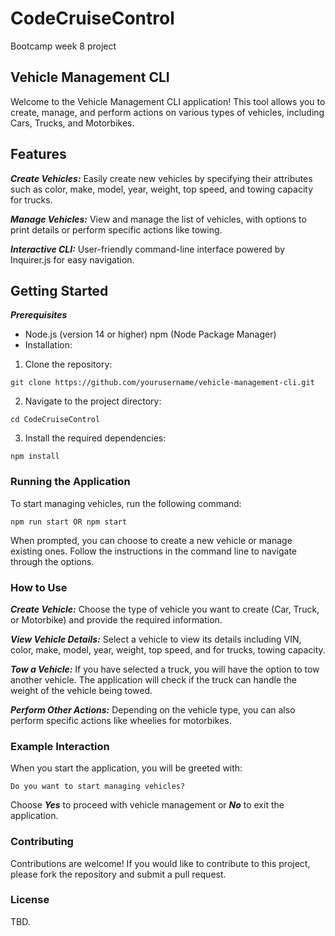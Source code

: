 # CodeCruiseControl
Bootcamp week 8 project

## Vehicle Management CLI
Welcome to the Vehicle Management CLI application! This tool allows you to create, manage, and perform actions on various types of vehicles, including Cars, Trucks, and Motorbikes.

## Features
***Create Vehicles:*** Easily create new vehicles by specifying their attributes such as color, make, model, year, weight, top speed, and towing capacity for trucks.

***Manage Vehicles:*** View and manage the list of vehicles, with options to print details or perform specific actions like towing.

***Interactive CLI:*** User-friendly command-line interface powered by Inquirer.js for easy navigation.

## Getting Started
***Prerequisites***
- Node.js (version 14 or higher)
npm (Node Package Manager)
- Installation:
1. Clone the repository:
```
git clone https://github.com/yourusername/vehicle-management-cli.git
```
2. Navigate to the project directory:
```
cd CodeCruiseControl
```
3. Install the required dependencies:
```
npm install
```
### Running the Application
To start managing vehicles, run the following command:
```
npm run start OR npm start
```
When prompted, you can choose to create a new vehicle or manage existing ones. Follow the instructions in the command line to navigate through the options.

### How to Use
***Create Vehicle:*** Choose the type of vehicle you want to create (Car, Truck, or Motorbike) and provide the required information.

***View Vehicle Details:*** Select a vehicle to view its details including VIN, color, make, model, year, weight, top speed, and for trucks, towing capacity.

***Tow a Vehicle:*** If you have selected a truck, you will have the option to tow another vehicle. The application will check if the truck can handle the weight of the vehicle being towed.

***Perform Other Actions:*** Depending on the vehicle type, you can also perform specific actions like wheelies for motorbikes.
### Example Interaction
When you start the application, you will be greeted with:
```
Do you want to start managing vehicles?
```
Choose ***Yes*** to proceed with vehicle management or ***No*** to exit the application.

### Contributing
Contributions are welcome! If you would like to contribute to this project, please fork the repository and submit a pull request.

### License
TBD.